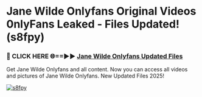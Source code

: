 # Jane Wilde Onlyfans Original Videos 0nlyFans Leaked - Files Updated! (s8fpy)

<h3>🔴 CLICK HERE 🌐==►► <a href="https://tinyurl.com/2jnfzry5" rel="nofollow">Jane Wilde Onlyfans Updated Files</a></h3>

Get Jane Wilde Onlyfans and all content. Now you can access all videos and pictures of Jane Wilde Onlyfans. New Updated Files 2025!

[![s8fpy](https://i.imgur.com/GyGTBgg.gif)](https://tinyurl.com/2jnfzry5)
